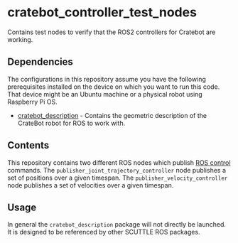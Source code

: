 # cratebot_controller_test_nodes

Contains test nodes to verify that the ROS2 controllers for Cratebot are working.

## Dependencies

The configurations in this repository assume you have the following prerequisites installed on the
device on which you want to run this code. That device might be an Ubuntu machine or a physical
robot using Raspberry Pi OS.

* [cratebot_description](https://github.com/pvandervelde/cratebot_description) - Contains the geometric
  description of the CrateBot robot for ROS to work with.

## Contents

This repository contains two different ROS nodes which publish [ROS control](https://control.ros.org/master/index.html)
commands. The `publisher_joint_trajectory_controller` node publishes a set of positions over a given
timespan. The `publisher_velocity_controller` node publishes a set of velocities over a given timespan.

## Usage

In general the `cratebot_description` package will not directly be launched. It is designed to be
referenced by other SCUTTLE ROS packages.
